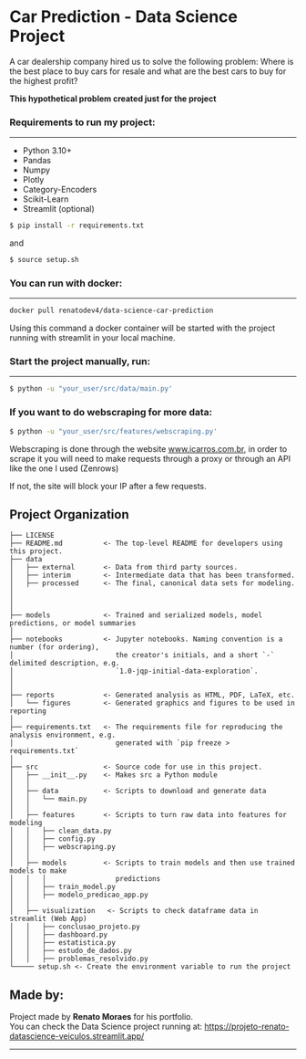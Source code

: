 # Car Prediction - Data Science Project

A car dealership company hired us to solve the following problem: Where is the best place to buy cars for resale and what are the best cars to buy for the highest profit?

**This hypothetical problem created just for the project**

### Requirements to run my project:
-----------
- Python 3.10+
- Pandas
- Numpy
- Plotly
- Category-Encoders
- Scikit-Learn
- Streamlit (optional)

``` bash
$ pip install -r requirements.txt
```
and

``` bash
$ source setup.sh
```

### You can run with docker:
-----------
``` bash
docker pull renatodev4/data-science-car-prediction
```

Using this command a docker container will be started with the project running with streamlit in your local machine.


### Start the project manually, run:
------------

``` bash
$ python -u "your_user/src/data/main.py'
```

### If you want to do webscraping for more data:

``` bash
$ python -u "your_user/src/features/webscraping.py'
```

Webscraping is done through the website www.icarros.com.br, in order to scrape it you will need to make requests through a proxy or through an API like the one I used (Zenrows)

If not, the site will block your IP after a few requests.


Project Organization
------------

    ├── LICENSE
    ├── README.md          <- The top-level README for developers using this project.
    ├── data
    │   ├── external       <- Data from third party sources.
    │   ├── interim        <- Intermediate data that has been transformed.
    │   ├── processed      <- The final, canonical data sets for modeling.
    │
    │
    │
    ├── models             <- Trained and serialized models, model predictions, or model summaries
    │
    ├── notebooks          <- Jupyter notebooks. Naming convention is a number (for ordering),
    │                         the creator's initials, and a short `-` delimited description, e.g.
    │                         `1.0-jqp-initial-data-exploration`.
    │
    │
    ├── reports            <- Generated analysis as HTML, PDF, LaTeX, etc.
    │   └── figures        <- Generated graphics and figures to be used in reporting
    │
    ├── requirements.txt   <- The requirements file for reproducing the analysis environment, e.g.
    │                         generated with `pip freeze > requirements.txt`
    │
    ├── src                <- Source code for use in this project.
    │   ├── __init__.py    <- Makes src a Python module
    │   │
    │   ├── data           <- Scripts to download and generate data
    │   │   └── main.py
    │   │
    │   ├── features       <- Scripts to turn raw data into features for modeling
    │   │   ├── clean_data.py
    │   │   ├── config.py
    │   │   ├── webscraping.py
    │   │
    │   ├── models         <- Scripts to train models and then use trained models to make
    │   │   │                 predictions 
    │   │   ├── train_model.py
    │   │   ├── modelo_predicao_app.py
    │   │
    │   ├── visualization   <- Scripts to check dataframe data in streamlit (Web App)
    │   │   ├── conclusao_projeto.py
    │   │   ├── dashboard.py
    │   │   ├── estatistica.py
    │   │   ├── estudo_de_dados.py
    │   │   ├── problemas_resolvido.py
    └───── setup.sh <- Create the environment variable to run the project

## Made by:

Project made by **Renato Moraes** for his portfolio.<br>
You can check the Data Science project running at: https://projeto-renato-datascience-veiculos.streamlit.app/


--------
